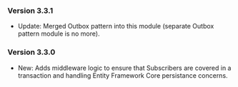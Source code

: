 ### Version 3.3.1

- Update: Merged Outbox pattern into this module (separate Outbox pattern module is no more).

### Version 3.3.0

- New: Adds middleware logic to ensure that Subscribers are covered in a transaction and handling Entity Framework Core persistance concerns.